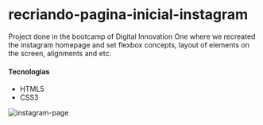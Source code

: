 # recriando-pagina-inicial-instagram
Project done in the bootcamp of Digital Innovation One where we recreated the instagram homepage and set flexbox concepts, layout of elements on the screen, alignments and etc.

#### Tecnologias

- HTML5
- CSS3

![instagram-page](https://user-images.githubusercontent.com/50666531/100467715-b93c1800-30b1-11eb-8737-15a85df08b12.png)

